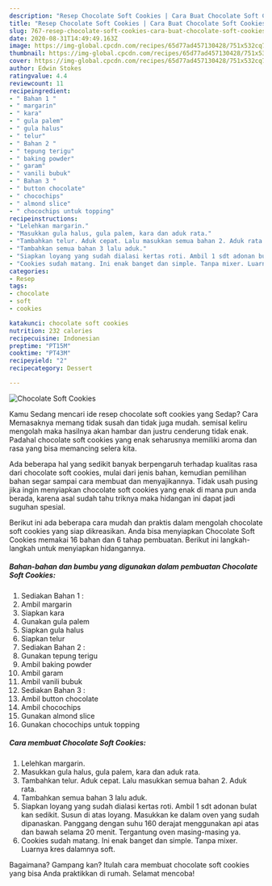 ```yaml
---
description: "Resep Chocolate Soft Cookies | Cara Buat Chocolate Soft Cookies Yang Enak Banget"
title: "Resep Chocolate Soft Cookies | Cara Buat Chocolate Soft Cookies Yang Enak Banget"
slug: 767-resep-chocolate-soft-cookies-cara-buat-chocolate-soft-cookies-yang-enak-banget
date: 2020-08-31T14:49:49.163Z
image: https://img-global.cpcdn.com/recipes/65d77ad457130428/751x532cq70/chocolate-soft-cookies-foto-resep-utama.jpg
thumbnail: https://img-global.cpcdn.com/recipes/65d77ad457130428/751x532cq70/chocolate-soft-cookies-foto-resep-utama.jpg
cover: https://img-global.cpcdn.com/recipes/65d77ad457130428/751x532cq70/chocolate-soft-cookies-foto-resep-utama.jpg
author: Edwin Stokes
ratingvalue: 4.4
reviewcount: 11
recipeingredient:
- " Bahan 1 "
- " margarin"
- " kara"
- " gula palem"
- " gula halus"
- " telur"
- " Bahan 2 "
- " tepung terigu"
- " baking powder"
- " garam"
- " vanili bubuk"
- " Bahan 3 "
- " button chocolate"
- " chocochips"
- " almond slice"
- " chocochips untuk topping"
recipeinstructions:
- "Lelehkan margarin."
- "Masukkan gula halus, gula palem, kara dan aduk rata."
- "Tambahkan telur. Aduk cepat. Lalu masukkan semua bahan 2. Aduk rata."
- "Tambahkan semua bahan 3 lalu aduk."
- "Siapkan loyang yang sudah dialasi kertas roti. Ambil 1 sdt adonan bulat kan sedikit. Susun di atas loyang. Masukkan ke dalam oven yang sudah dipanaskan. Panggang dengan suhu 160 derajat menggunakan api atas dan bawah selama 20 menit. Tergantung oven masing-masing ya."
- "Cookies sudah matang. Ini enak banget dan simple. Tanpa mixer. Luarnya kres dalamnya soft."
categories:
- Resep
tags:
- chocolate
- soft
- cookies

katakunci: chocolate soft cookies 
nutrition: 232 calories
recipecuisine: Indonesian
preptime: "PT15M"
cooktime: "PT43M"
recipeyield: "2"
recipecategory: Dessert

---
```



![Chocolate Soft Cookies](https://img-global.cpcdn.com/recipes/65d77ad457130428/751x532cq70/chocolate-soft-cookies-foto-resep-utama.jpg)

Kamu Sedang mencari ide resep chocolate soft cookies yang Sedap? Cara Memasaknya memang tidak susah dan tidak juga mudah. semisal keliru mengolah maka hasilnya akan hambar dan justru cenderung tidak enak. Padahal chocolate soft cookies yang enak seharusnya memiliki aroma dan rasa yang bisa memancing selera kita.



Ada beberapa hal yang sedikit banyak berpengaruh terhadap kualitas rasa dari chocolate soft cookies, mulai dari jenis bahan, kemudian pemilihan bahan segar sampai cara membuat dan menyajikannya. Tidak usah pusing jika ingin menyiapkan chocolate soft cookies yang enak di mana pun anda berada, karena asal sudah tahu triknya maka hidangan ini dapat jadi suguhan spesial.


Berikut ini ada beberapa cara mudah dan praktis dalam mengolah chocolate soft cookies yang siap dikreasikan. Anda bisa menyiapkan Chocolate Soft Cookies memakai 16 bahan dan 6 tahap pembuatan. Berikut ini langkah-langkah untuk menyiapkan hidangannya.

<!--inarticleads1-->

##### Bahan-bahan dan bumbu yang digunakan dalam pembuatan Chocolate Soft Cookies:

1. Sediakan  Bahan 1 :
1. Ambil  margarin
1. Siapkan  kara
1. Gunakan  gula palem
1. Siapkan  gula halus
1. Siapkan  telur
1. Sediakan  Bahan 2 :
1. Gunakan  tepung terigu
1. Ambil  baking powder
1. Ambil  garam
1. Ambil  vanili bubuk
1. Sediakan  Bahan 3 :
1. Ambil  button chocolate
1. Ambil  chocochips
1. Gunakan  almond slice
1. Gunakan  chocochips untuk topping




<!--inarticleads2-->

##### Cara membuat Chocolate Soft Cookies:

1. Lelehkan margarin.
1. Masukkan gula halus, gula palem, kara dan aduk rata.
1. Tambahkan telur. Aduk cepat. Lalu masukkan semua bahan 2. Aduk rata.
1. Tambahkan semua bahan 3 lalu aduk.
1. Siapkan loyang yang sudah dialasi kertas roti. Ambil 1 sdt adonan bulat kan sedikit. Susun di atas loyang. Masukkan ke dalam oven yang sudah dipanaskan. Panggang dengan suhu 160 derajat menggunakan api atas dan bawah selama 20 menit. Tergantung oven masing-masing ya.
1. Cookies sudah matang. Ini enak banget dan simple. Tanpa mixer. Luarnya kres dalamnya soft.




Bagaimana? Gampang kan? Itulah cara membuat chocolate soft cookies yang bisa Anda praktikkan di rumah. Selamat mencoba!
